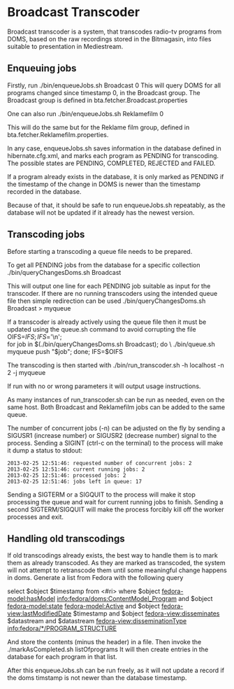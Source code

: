 # Broadcast Transcoder


Broadcast transcoder is a system, that transcodes radio-tv
programs from DOMS, based on the raw recordings stored in the Bitmagasin, into
files suitable to presentation in Mediestream.


## Enqueuing jobs

Firstly, run
    ./bin/enqueueJobs.sh Broadcast 0
This will query DOMS for all programs changed since timestamp 0, in the
Broadcast group. The Broadcast group is defined in bta.fetcher.Broadcast.properties

One can also run
     ./bin/enqueueJobs.sh Reklamefilm 0

This will do the same but for the Reklame film group, defined in
bta.fetcher.Reklamefilm.properties.

In any case, enqueueJobs.sh saves information in the database defined in
hibernate.cfg.xml, and marks each program as PENDING for transcoding.
The possible states are PENDING, COMPLETED, REJECTED and FAILED.

If a program already exists in the database, it is only marked as PENDING if the
timestamp of the change in DOMS is newer than the timestamp recorded in the
database.

Because of that, it should be safe to run enqueueJobs.sh repeatably, as the database will
not be updated if it already has the newest version.

## Transcoding jobs

Before starting a transcoding a queue file needs to be prepared.

To get all PENDING jobs from the database for a specific collection
    ./bin/queryChangesDoms.sh Broadcast

This will output one line for each PENDING job suitable as input for the
transcoder.
If there are no running transcoders using the intended queue file then simple
redirection can be used
    ./bin/queryChangesDoms.sh Broadcast > myqueue

If a transcoder is already actively using the queue file then it must be
updated using the queue.sh command to avoid corrupting the file
    OIFS=$IFS; IFS=$'\n'; \
    for job in $(./bin/queryChangesDoms.sh Broadcast); do \
    ./bin/queue.sh myqueue push "$job"; done; IFS=$OIFS

The transcoding is then started with
    ./bin/run_transcoder.sh -h localhost -n 2 -j myqueue

If run with no or wrong parameters it will output usage instructions.

As many instances of run_transcoder.sh can be run as needed, even on the same
host.
Both Broadcast and Reklamefilm jobs can be added to the same queue.

The number of concurrent jobs (-n) can be adjusted on the fly by sending a
SIGUSR1 (increase number) or SIGUSR2 (decrease number) signal to the process.
Sending a SIGINT (ctrl-c on the terminal) to the process will make it dump a
status to stdout:

    2013-02-25 12:51:46: requested number of concurrent jobs: 2
    2013-02-25 12:51:46: current running jobs: 2
    2013-02-25 12:51:46: processed jobs: 2
    2013-02-25 12:51:46: jobs left in queue: 17

Sending a SIGTERM or a SIGQUIT to the process will make it stop processing
the queue and wait for current running jobs to finish. Sending a second
SIGTERM/SIGQUIT will make the process forcibly kill off the worker processes
and exit.

## Handling old transcodings

If old transcodings already exists, the best way to handle them is to mark them as already transcoded.
As they are marked as transcoded, the system will not attempt to retranscode them until some meaningful
change happens in doms.
Generate a list from Fedora with the following query

select $object $timestamp
from <#ri>
where
$object <fedora-model:hasModel> <info:fedora/doms:ContentModel_Program>
and
$object <fedora-model:state> <fedora-model:Active>
and
$object <fedora-view:lastModifiedDate> $timestamp
and
$object <fedora-view:disseminates> $datastream
and
$datastream <fedora-view:disseminationType> <info:fedora/*/PROGRAM_STRUCTURE>

And store the contents (minus the header) in a file. Then invoke the
    ./markAsCompleted.sh listOfprograms
It will then create entries in the database for each program in that list.

After this enqueueJobs.sh can be run freely, as it will not update a record
if the doms timstamp is not newer than the database timestamp.

